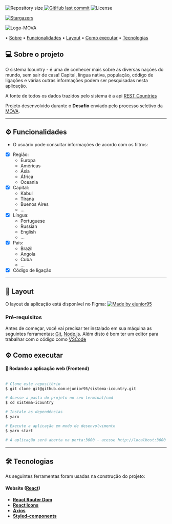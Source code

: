 <p><img alt="Repository size" src="https://img.shields.io/github/repo-size/ejunior95/sistema-icountry"><a href="https://github.com/ejunior95/sistema-icountry/commits/main"> <img alt="GitHub last commit" src="https://img.shields.io/github/last-commit/ejunior95/sistema-icountry"></a> <img alt="License" src="https://img.shields.io/badge/license-MIT-brightgreen">

<a href="https://github.com/ejunior95/sistema-icountry/stargazers"><img alt="Stargazers" src="https://img.shields.io/github/stars/ejunior95/sistema-icountry?style=social"></a>
</p>

![Logo-MOVA](https://user-images.githubusercontent.com/59847806/115499220-6f60f380-a245-11eb-8ee1-5fcb15ec48d1.png)

<p>
  • <a href="#-sobre-o-projeto">Sobre</a>
  • <a href="#-funcionalidades">Funcionalidades</a>
  • <a href="#-layout">Layout</a>
  • <a href="#-como-executar-o-projeto">Como executar</a> 
  • <a href="#-tecnologias">Tecnologias</a>
</p>


## 💻 Sobre o projeto

O sistema Icountry - é uma de conhecer mais sobre as diversas nações do mundo, sem sair de casa! Capital, língua nativa, população, código de ligações e várias outras informações podem ser pesquisadas nesta aplicação.

A fonte de todos os dados trazidos pelo sistema é a api [REST Countries](https://restcountries.eu/)

Projeto desenvolvido durante o **Desafio** enviado pelo processo seletivo da [MOVA](https://mova.vc/).

---

## ⚙️ Funcionalidades

- O usuário pode consultar informações de acordo com os filtros:
- [x] Região: 
	- Europa
	- Américas
	- Ásia
	- África
	- Oceania
- [x] Capital: 
	- Kabul
	- Tirana
	- Buenos Aires
	- ...
- [x] Língua: 
	- Portuguese
	- Russian
	- English
	- ...
- [x] Pais: 
	- Brazil
	- Angola
	- Cuba
	- ...
- [x] Código de ligação

---

## 🎨 Layout

O layout da aplicação está disponível no Figma:
<a href="https://www.figma.com/file/Dej8zw0w0WiRid4moOmNuV/Prova-Incluir-Tecnologia---Frontend?node-id=0%3A1&viewport=321%2C379%2C0.07089027017354965">
  <img alt="Made by ejunior95" src="https://img.shields.io/badge/Acessar%20Layout%20-Figma-%2304D361">
</a>


### Pré-requisitos

Antes de começar, você vai precisar ter instalado em sua máquina as seguintes ferramentas:
[Git](https://git-scm.com), [Node.js](https://nodejs.org/en/). 
Além disto é bom ter um editor para trabalhar com o código como [VSCode](https://code.visualstudio.com/)

## ⚙ Como executar

#### 🧭 Rodando a aplicação web (Frontend)

```bash

# Clone este repositório
$ git clone git@github.com:ejunior95/sistema-icountry.git

# Acesse a pasta do projeto no seu terminal/cmd
$ cd sistema-icountry

# Instale as dependências
$ yarn

# Execute a aplicação em modo de desenvolvimento
$ yarn start

# A aplicação será aberta na porta:3000 - acesse http://localhost:3000

```

---

## 🛠 Tecnologias

As seguintes ferramentas foram usadas na construção do projeto:

#### **Website**  ([React](https://reactjs.org/))

-   **[React Router Dom](https://github.com/ReactTraining/react-router/tree/master/packages/react-router-dom)**
-   **[React Icons](https://react-icons.github.io/react-icons/)**
-   **[Axios](https://github.com/axios/axios)**
-   **[Styled-components](https://styled-components.com/)**

